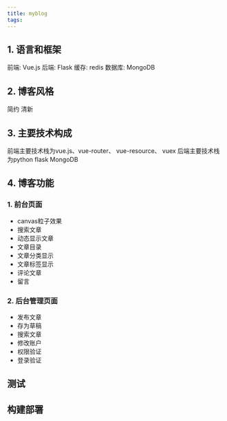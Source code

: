 ```yaml
---
title: myblog
tags:
---
```


## 1. 语言和框架
前端: Vue.js
后端: Flask
缓存: redis
数据库: MongoDB

## 2. 博客风格
简约
清新

## 3. 主要技术构成
前端主要技术栈为vue.js、vue-router、 vue-resource、 vuex
后端主要技术栈为python flask MongoDB

## 4. 博客功能
### 1. 前台页面
* canvas粒子效果
* 搜索文章
* 动态显示文章
* 文章目录
* 文章分类显示
* 文章标签显示
* 评论文章
* 留言


### 2. 后台管理页面
* 发布文章
* 存为草稿
* 搜索文章
* 修改账户
* 权限验证
* 登录验证

## 测试

## 构建部署


## 

